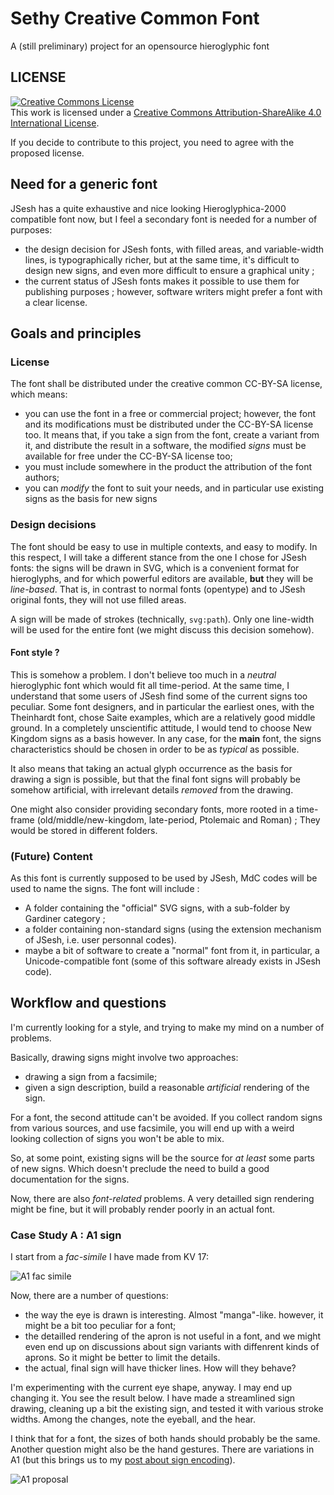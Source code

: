 # Sethy Creative Common Font
A (still preliminary) project for an opensource hieroglyphic font

## LICENSE

<a rel="license" href="http://creativecommons.org/licenses/by-sa/4.0/"><img alt="Creative Commons License" style="border-width:0" src="https://i.creativecommons.org/l/by-sa/4.0/88x31.png" /></a><br />This work is licensed under a <a rel="license" href="http://creativecommons.org/licenses/by-sa/4.0/">Creative Commons Attribution-ShareAlike 4.0 International License</a>.

If you decide to contribute to this project, you need to agree with the proposed license.

## Need for a generic font

JSesh has a quite exhaustive and nice looking Hieroglyphica-2000 compatible font now, but I feel a secondary font is needed for a number of purposes:

- the design decision for JSesh fonts, with filled areas, and variable-width lines, is typographically richer, but at the same time, it's difficult to design new signs, and even more difficult to ensure a graphical unity ;
- the current status of JSesh fonts makes it possible to use them for publishing purposes ; however, software writers might prefer a font with a clear license.

## Goals and principles

### License

The font shall be distributed under the creative common CC-BY-SA license, which means:

- you can use the font in a free or commercial project; however, the font and its modifications must be distributed under the CC-BY-SA license too. It means that, if you take a sign from the font, create a variant from it, and distribute the result in a software, the modified *signs* must be available for free under the CC-BY-SA license too;
- you must include somewhere in the product the attribution of the font authors;
- you can *modify* the font to suit your needs, and in particular use existing signs as the basis for new signs

### Design decisions

The font should be easy to use in multiple contexts, and easy to modify. In this respect, I will take a different stance from the one I chose for JSesh fonts: the signs will be drawn in SVG, which is a convenient format for hieroglyphs, and for which powerful editors are available, **but** they will be *line-based*. That is, in contrast to normal fonts (opentype) and to JSesh original fonts, they will not use filled areas. 

A sign will be made of strokes (technically, `svg:path`). Only one line-width will be used for the entire font (we might discuss this decision somehow).

#### Font style ?

This is somehow a problem. I don't believe too much in a *neutral* hieroglyphic font which would fit all time-period. At the same time, I understand that some users of JSesh find some of the current signs too peculiar. Some font designers, and in particular the earliest ones, with the Theinhardt font, chose Saite examples, which are a relatively good middle ground. In a completely unscientific attitude, I would tend to choose New Kingdom signs as a basis however. In any case, for the **main** font, the signs characteristics should be chosen in order to be as *typical* as possible.

It also means that taking an actual glyph occurrence as the basis for drawing a sign is possible, but that the final font signs will probably be somehow artificial, with irrelevant details *removed* from the drawing.

One might also consider providing secondary fonts, more rooted in a time-frame (old/middle/new-kingdom, late-period, Ptolemaic and Roman) ;
They would be stored in different folders.


### (Future) Content

As this font is currently supposed to be used by JSesh, MdC codes will be used to name the signs. The font will include :

- A folder containing the "official" SVG signs, with a sub-folder by Gardiner category ;
- a folder containing non-standard signs (using the extension mechanism of JSesh, i.e. user personnal codes).
- maybe a bit of software to create a "normal" font from it, in particular, a Unicode-compatible font (some of this software already exists in JSesh code).


## Workflow and questions

I'm currently looking for a style, and trying to make my mind on a number of problems.

Basically, drawing signs might involve two approaches:

- drawing a sign from a facsimile;
- given a sign description, build a reasonable *artificial* rendering of the sign.

For a font, the second attitude can't be avoided. If you collect random signs from various sources, and use facsimile, you will end up with a weird looking collection of signs you won't be able to mix.

So, at some point, existing signs will be the source for *at least* some parts of new signs. Which doesn't preclude the need to build a good documentation for the signs.

Now, there are also *font-related* problems. A very detailled sign rendering might be fine, but it will probably render poorly in an actual font.

### Case Study A : A1 sign

I start from a *fac-simile* I have made from KV 17:

![A1 fac simile](https://raw.githubusercontent.com/rosmord/sethy_font_project/main/facsimile/kv17/rosmorduc_1/A1_KV17_Room%20J%20EW.svg)

Now, there are a number of questions:

- the way the eye is drawn is interesting. Almost "manga"-like. however, it might be a bit too peculiar for a font;
- the detailled rendering of the apron is not useful in a font, and we might even end up on discussions about sign variants with diffenrent kinds of aprons. So it might be better to limit the details.
- the actual, final sign will have thicker lines. How will they behave?

I'm experimenting with the current eye shape, anyway. I may end up changing it. You see the result below. I have made a streamlined sign drawing, cleaning up a bit the existing sign, and 
tested it with various stroke widths. Among the changes, note the eyeball, and the hear.

I think that for a font, the sizes of both hands should probably be the same. Another question might also be the hand gestures. There are variations in A1 (but this brings us to my [post about sign encoding](https://jsesh.qenherkhopeshef.org/fr/news/news20201125)).

![A1 proposal](https://raw.githubusercontent.com/rosmord/sethy_font_project/main/facsimile/kv17/rosmorduc_1/A1.svg)

